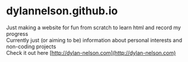 # dylannelson.github.io

Just making a website for fun from scratch to learn html and record my progress  
Currently just (or aiming to be) information about personal interests and non-coding projects  
Check it out here [http://dylan-nelson.com](http://dylan-nelson.com)

